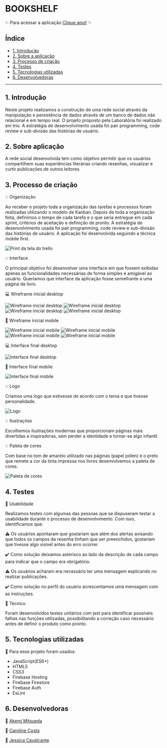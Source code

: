 # BOOKSHELF

✨ Para acessar a aplicação [Clique aqui!]() ✨

## Índice

- [1. Introdução](#1-introdução)
- [2. Sobre a aplicação](#2-sobre-a-aplicação)
- [3. Processo de criação](#3-processo-de-criação)
- [4. Testes](#4-testes)
- [5. Tecnologias utilizadas](#5-tecnologias-utilizadas)
- [6. Desenvolvedoras](#6-desenvolvedoras)

---

## 1. Introdução

Neste projeto realizamos a construção de uma rede social através da manipulação e persistência de dados através de um banco de dados não relacional e em tempo real.
O projeto proposto pela Laboratória foi realizado em trio. A estratégia de desenvolvimento usada foi pair programming, code review e sub-divisão das histórias de usuário.

## 2. Sobre aplicação

A rede social desenvolvida tem como objetivo permitir que os usuários compartilhem suas experiências literárias criando resenhas, visualizar e curtir publicações de outros leitores.

## 3. Processo de criação

💡 Organização

Ao receber o projeto toda a organização das tarefas e processos foram realizadas utilizando o modelo de Kanban. Depois de toda a organização feita, definimos o tempo de cada tarefa e o que seria entregue em cada sprint, critérios de aceitação e definição de pronto. A estratégia de desenvolvimento usada foi pair programming, code review e sub-divisão das histórias de usuário. A aplicação foi desenvolvida seguindo a técnica mobile first.

![Print da tela do trello](src/img/trello-print.png)

💡 Interface

O principal objetivo foi desenvolver uma interface em que fossem exibidas apenas as funcionalidades necessárias de forma simples e amigável ao usuário. Queríamos que interface da aplicação fosse semelhante a uma página de livro.

💻 Wireframe inicial desktop

![Wireframe inicial desktop](src/img/13-login-desktop.png)
![Wireframe inicial desktop](src/img/14-registrar-desktop.png)
![Wireframe inicial desktop](src/img/15-home-desktop.png)
![Wireframe inicial desktop](src/img/16-perfil-desktop.png)

📱 Wireframe inicial mobile

![Wireframe inicial mobile](src/img/1-login.png)
![Wireframe inicial mobile](src/img/2-registrar.png)
![Wireframe inicial mobile](src/img/3-home.png)
![Wireframe inicial mobile](src/img/4-perfil.png)

💻 Interface final desktop

![Interface final desktop]()

📱 Interface final mobile

![Interface final mobile]()

💡 Logo

Criamos uma logo que estivesse de acordo com o tema e que tivesse personalidade.

![Logo](src/img/logo.gif)

💡 Ilustrações

Escolhemos ilustrações modernas que proporcionam páginas mais divertidas e inspiradoras, sem perder a identidade e tornar-se algo infantil.

💡 Paleta de cores

Com base no tom de amarelo utilizado nas páginas (papel pólen) e o preto que remete a cor da tinta impressa nos livros desenvolvemos a paleta de cores.

![Paleta de cores](src/img/color-palette.png)

## 4. Testes

🔎 Usabilidade

Realizamos testes com algumas das pessoas que se dispuseram testar a usabilidade durante o processo de desenvolvimento. Com isso, identificamos que:

⚠️ Os usuários apontaram que gostariam que além dos alertas avisando que todos os campos da resenha tinham que ser preenchidos, gostariam que tivesse algo visível antes do erro ocorrer.

✔️ Como solução deixamos asterisco ao lado da descrição de cada campo para indicar que o campo era obrigatório.

⚠️ Os usuários acharam era necessário ter uma mensagem explicando no realizar publicações.

✔️ Como solução no perfil do usuário acrescentamos uma mensagem com as instruções.

🔎 Técnico

Foram desenvolvidos testes unitários com jest para identificar possíveis falhas nas funções utilizadas, possibilitando a correção caso necessário antes de definir o produto como pronto.

## 5. Tecnologias utilizadas

🔧 Para esse projeto foram usados:

- JavaScript(ES6+)
- HTML5
- CSS3
- Firebase Hosting
- Firebase Firestore
- Firebase Auth
- EsLint

## 6. Desenvolvedoras

👩 [Akemi Mitsueda](https://github.com/akemimeka)

👩 [Caroline Costa](https://github.com/CarolineSCosta)

👩 [Jessica Cavalcante](https://github.com/JessicaCavalcante)
